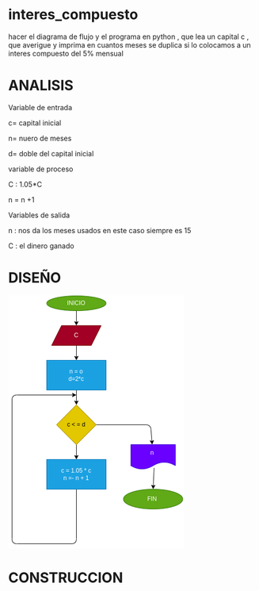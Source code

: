 # interes_compuesto
hacer el diagrama de flujo y el programa en python , que lea un capital c , que averigue y imprima en cuantos meses se duplica si lo colocamos a un interes compuesto del 5% mensual

# ANALISIS

Variable de entrada 

c= capital inicial

n= nuero de meses

d= doble del capital inicial

variable de proceso

C : 1.05*C

n = n +1

Variables de salida

n : nos da los meses usados en este caso siempre es 15

C : el dinero ganado

# DISEÑO

![Diagrama de flujo](diagrama.png "diagrama de flujo")

# CONSTRUCCION